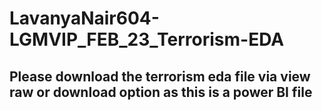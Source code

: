 # LavanyaNair604-LGMVIP_FEB_23_Terrorism-EDA
## Please download the terrorism eda file via view raw or download option as this is a power BI file

